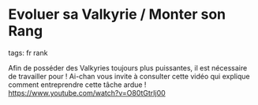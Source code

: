# Evoluer sa Valkyrie / Monter son Rang
tags: fr rank

Afin de posséder des Valkyries toujours plus puissantes, il est nécessaire de travailler pour ! Ai-chan vous invite à consulter cette vidéo qui explique comment entreprendre cette tâche ardue !
https://www.youtube.com/watch?v=O80tGtrIj00